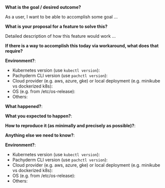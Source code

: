 <!-- This form is for bug reports and feature requests ONLY! 

If you're looking for help, please check:

Docs: http://docs.pachyderm.io/en/latest/
Slack: http://slack.pachyderm.io/

-->

<!-- If this is a feature request, fill this section out -->

**What is the goal / desired outcome?**

As a user, I want to be able to accomplish some goal ...

**What is your proposal for a feature to solve this?**

Detailed description of how this feature would work ...

**If there is a way to accomplish this today via workaround, what does that require?**

<!-- If the ask is specific to a version of k8s, cloud provider, etc, please provide these details -->
**Environment?**:
- Kubernetes version (use `kubectl version`):
- Pachyderm CLI version (use `pachctl version`):
- Cloud provider (e.g. aws, azure, gke) or local deployment (e.g. minikube vs dockerized k8s):
- OS (e.g. from /etc/os-release):
- Others:

<!-- If this is a bug, fill this section out -->

**What happened?**:

**What you expected to happen?**:

**How to reproduce it (as minimally and precisely as possible)?**:

**Anything else we need to know?**:

**Environment?**:
- Kubernetes version (use `kubectl version`):
- Pachyderm CLI version (use `pachctl version`):
- Cloud provider (e.g. aws, azure, gke) or local deployment (e.g. minikube vs dockerized k8s):
- OS (e.g. from /etc/os-release):
- Others:

